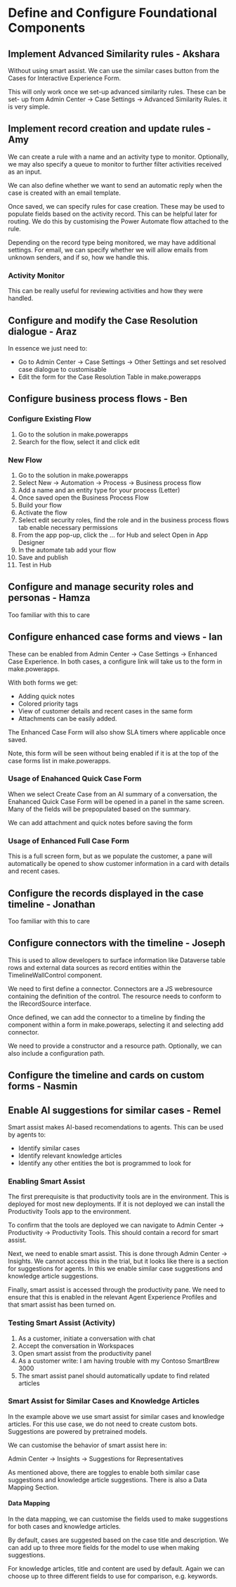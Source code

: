 # Define and Configure Foundational Components

## Implement Advanced Similarity rules - Akshara

Without using smart assist. We can use the similar cases button from the Cases
for Interactive Experience Form.

This will only work once we set-up advanced similarity rules. These can be set-
up from Admin Center -> Case Settings -> Advanced Similarity Rules. it is very
simple.

## Implement record creation and update rules - Amy

We can create a rule with a name and an activity type to monitor. Optionally, we
may also specify a queue to monitor to further filter activities received as an
input.

We can also define whether we want to send an automatic reply when the case is
created with an email template.

Once saved, we can specify rules for case creation. These may be used to
populate fields based on the activity record. This can be helpful later for
routing. We do this by customising the Power Automate flow attached to the rule.

Depending on the record type being monitored, we may have additional settings.
For email, we can specify whether we will allow emails from unknown senders, and
if so, how we handle this.

### Activity Monitor

This can be really useful for reviewing activities and how they were handled.

## Configure and modify the Case Resolution dialogue - Araz

In essence we just need to:

- Go to Admin Center -> Case Settings -> Other Settings and set resolved case
  dialogue to customisable
- Edit the form for the Case Resolution Table in make.powerapps

## Configure business process flows - Ben

### Configure Existing Flow

1. Go to the solution in make.powerapps
2. Search for the flow, select it and click edit

### New Flow

1. Go to the solution in make.powerapps
2. Select New -> Automation -> Process -> Business process flow
3. Add a name and an entity type for your process (Letter)
4. Once saved open the Business Process Flow
5. Build your flow
6. Activate the flow
7. Select edit security roles, find the role and in the
   business process flows tab enable necessary permissions
8. From the app pop-up, click the ... for Hub and select Open in App Designer
9. In the automate tab add your flow
10. Save and publish
11. Test in Hub

## Configure and manage security roles and personas - Hamza

Too familiar with this to care

## Configure enhanced case forms and views - Ian

These can be enabled from Admin Center -> Case Settings -> Enhanced Case
Experience. In both cases, a configure link will take us to the form in
make.powerapps.

With both forms we get:

- Adding quick notes
- Colored priority tags
- View of customer details and recent cases in the same form
- Attachments can be easily added.

The Enhanced Case Form will also show SLA timers where applicable once saved.

Note, this form will be seen without being enabled if it is at the top of the
case forms list in make.powerapps.

### Usage of Enahanced Quick Case Form

When we select Create Case from an AI summary of a conversation, the Enahanced
Quick Case Form will be opened in a panel in the same screen. Many of the fields
will be prepopulated based on the summary.

We can add attachment and quick notes before saving the form

### Usage of Enhanced Full Case Form

This is a full screen form, but as we populate the customer, a pane will
automatically be opened to show customer information in a card with details and
recent cases.

## Configure the records displayed in the case timeline - Jonathan

Too familiar with this to care

## Configure connectors with the timeline - Joseph

This is used to allow developers to surface information like Dataverse table
rows and external data sources as record entities within the
TimelineWallControl component.

We need to first define a connector. Connectors are a JS webresource containing
the definition of the control. The resource needs to conform to the
IRecordSource interface.

Once defined, we can add the connector to a timeline by finding the component
within a form in make.poweraps, selecting it and selecting add connector.

We need to provide a constructor and a resource path. Optionally, we can also
include a configuration path.

## Configure the timeline and cards on custom forms - Nasmin

## Enable AI suggestions for similar cases - Remel

Smart assist makes AI-based recomendations to agents. This can be used by agents
to:

- Identify similar cases
- Identify relevant knowledge articles
- Identify any other entities the bot is programmed to look for

### Enabling Smart Assist

The first prerequisite is that productivity tools are in the environment. This
is deployed for most new deployments. If it is not deployed we can install the
Productivity Tools app to the environment.

To confirm that the tools are deployed we can navigate to Admin Center ->
Productivity -> Productivity Tools. This should contain a record for smart
assist.

Next, we need to enable smart assist. This is done through Admin Center ->
Insights. We cannot access this in the trial, but it looks like there is a
section for suggestions for agents. In this we enable similar case suggestions
and knowledge article suggestions.

Finally, smart assist is accessed through the productivity pane. We need to
ensure that this is enabled in the relevant Agent Experience Profiles and that
smart assist has been turned on.

### Testing Smart Assist (Activity)

1. As a customer, initiate a conversation with chat
2. Accept the conversation in Workspaces
3. Open smart assist from the productivity panel
4. As a customer write: I am having trouble with my Contoso SmartBrew 3000
5. The smart assist panel should automatically update to find related articles

### Smart Assist for Similar Cases and Knowledge Articles

In the example above we use smart assist for similar cases and knowledge
articles. For this use case, we do not need to create custom bots. Suggestions
are powered by pretrained models.

We can customise the behavior of smart assist here in:

Admin Center -> Insights -> Suggestions for Representatives

As mentioned above, there are toggles to enable both similar case suggestions
and knowledge article suggestions. There is also a Data Mapping Section.

#### Data Mapping

In the data mapping, we can customise the fields used to make suggestions for
both cases and knowledge articles.

By default, cases are suggested based on the case title and description. We can
add up to three more fields for the model to use when making suggestions.

For knowledge articles, title and content are used by default. Again we can
choose up to three different fields to use for comparison, e.g. keywords.
